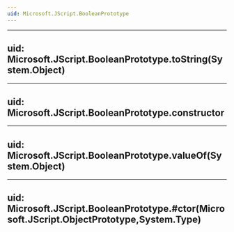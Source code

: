 ```yaml
---
uid: Microsoft.JScript.BooleanPrototype
---
```


---
uid: Microsoft.JScript.BooleanPrototype.toString(System.Object)
---

---
uid: Microsoft.JScript.BooleanPrototype.constructor
---

---
uid: Microsoft.JScript.BooleanPrototype.valueOf(System.Object)
---

---
uid: Microsoft.JScript.BooleanPrototype.#ctor(Microsoft.JScript.ObjectPrototype,System.Type)
---
